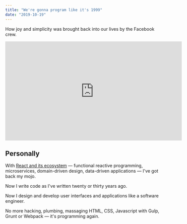 ```yaml
---
title: "We're gonna program like it's 1999"
date: "2019-10-19"
---
```


How joy and simplicity was brought back into our lives by the Facebook crew.

<!--more-->

<iframe width="560" height="315" src="https://www.youtube.com/embed/ADEav6zlDjg" frameborder="0" allow="accelerometer; autoplay; encrypted-media; gyroscope; picture-in-picture" allowfullscreen></iframe>

## Personally

With [React and its ecosystem](http://metamn.io/react/a-big-picture/) &mdash; functional reactive programming, microservices, domain-driven design, data-driven applications &mdash; I've got back my mojo.

Now I write code as I've written twenty or thirty years ago.

Now I design and develop user interfaces and applications like a software engineer. 

No more hacking, plumbing, massaging HTML, CSS, Javascript with Gulp, Grunt or Webpack &mdash; it's programming again.